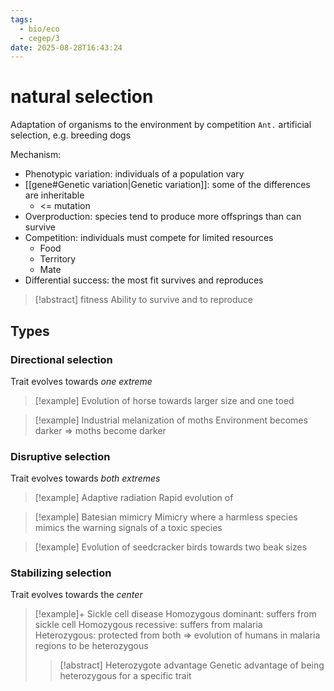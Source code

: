 ```yaml
---
tags:
  - bio/eco
  - cegep/3
date: 2025-08-28T16:43:24
---
```


# natural selection

Adaptation of organisms to the environment by competition
`Ant.` artificial selection, e.g. breeding dogs

Mechanism:

- Phenotypic variation: individuals of a population vary
- [[gene#Genetic variation|Genetic variation]]: some of the differences are inheritable
	- <= mutation
- Overproduction: species tend to produce more offsprings than can survive
- Competition: individuals must compete for limited resources
	- Food
	- Territory
	- Mate
- Differential success: the most fit survives and reproduces

> [!abstract] fitness
> Ability to survive and to reproduce

## Types

### Directional selection

Trait evolves towards *one extreme*

> [!example] Evolution of horse towards larger size and one toed

> [!example] Industrial melanization of moths
> Environment becomes darker => moths become darker

### Disruptive selection

Trait evolves towards *both extremes*

> [!example] Adaptive radiation
> Rapid evolution of 

> [!example] Batesian mimicry
> Mimicry where a harmless species mimics the warning signals of a toxic species

> [!example] Evolution of seedcracker birds towards two beak sizes

### Stabilizing selection

Trait evolves towards the *center*

> [!example]+ Sickle cell disease
> Homozygous dominant: suffers from sickle cell
> Homozygous recessive: suffers from malaria
> Heterozygous: protected from both
> => evolution of humans in malaria regions to be heterozygous
> 
> > [!abstract] Heterozygote advantage
> > Genetic advantage of being heterozygous for a specific trait